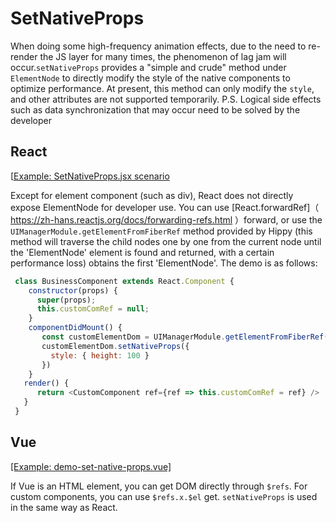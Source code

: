 # SetNativeProps

When doing some high-frequency animation effects, due to the need to re-render the JS layer for many times, the phenomenon of lag jam will occur.`setNativeProps` provides a "simple and crude" method under `ElementNode` to directly modify the style of the native components to optimize performance. At present, this method can only modify the `style`, and other attributes are not supported temporarily. P.S. Logical side effects such as data synchronization that may occur need to be solved by the developer

## React

[[Example: SetNativeProps.jsx scenario](//github.com/Tencent/Hippy/blob/master/examples/hippy-react-demo/src/externals/SetNativeProps/index.jsx)

Except for element component (such as div), React does not directly expose ElementNode for developer use. You can use [React.forwardRef]（ https://zh-hans.reactjs.org/docs/forwarding-refs.html ）forward, or use the `UIManagerModule.getElementFromFiberRef` method provided by Hippy  (this method will traverse the child nodes one by one from the current node until the 'ElementNode' element is found and returned, with a certain performance loss) obtains the first 'ElementNode'. The demo is as follows:

```javascript
 class BusinessComponent extends React.Component {
    constructor(props) {
      super(props);
      this.customComRef = null;
    }
    componentDidMount() {
       const customElementDom = UIManagerModule.getElementFromFiberRef(this.customComRef);
       customElementDom.setNativeProps({
         style: { height: 100 }
       })
    }
   render() {
      return <CustomComponent ref={ref => this.customComRef = ref} />
   }
 }
```

## Vue

[[Example: demo-set-native-props.vue]](//github.com/Tencent/Hippy/blob/master/examples/hippy-vue-demo/src/components/demos/demo-set-native-props.vue)

If Vue is an HTML element, you can get DOM directly through `$refs`. For custom components, you can use `$refs.x.$el` get. `setNativeProps` is used in the same way as React.
